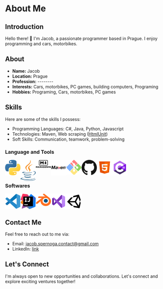 # About Me

## Introduction

Hello there! 👋 I'm Jacob, a passionate programmer based in Prague. I enjoy programming and cars, motorbikes.

## About

- **Name:** Jacob
- **Location:** Prague
- **Profession:** --------
- **Interests:** Cars, motorbikes, PC games, building computers, Programing 
- **Hobbies:** Programing,  Cars, motorbikes, PC games

## Skills

Here are some of the skills I possess:

- Programming Languages: C#, Java, Python, Javascript
- Technologies: Maven, Web scraping ([HtmlUnit](https://github.com/HtmlUnit/htmlunit))
- Soft Skills: Communication, teamwork, problem-solving


### Language and Tools
<a href="https://www.python.org" target="_blank"> <img align="left" alt="Python" width="50px" src="https://github.com/Its1akub/Its1akub/blob/main/python-5.svg?raw=true"/> </a>
<a href="https://www.java.com/en/" target="_blank"> <img align="left" alt="Java" width="50px" src="https://github.com/Its1akub/Its1akub/blob/main/jee-3.svg?raw=true"/> </a>
<a href="https://www.markdownguide.org/" target="_blank"> <img align="left" alt="Markdown" width="50px" src="https://github.com/Its1akub/Its1akub/blob/main/markdown-logo.jpeg?raw=true"/> </a>
<a href="https://maven.apache.org/" target="_blank"> <img align="left" alt="Maven" width="50px" src="https://github.com/Its1akub/Its1akub/blob/main/maven.png?raw=true"/> </a>
<a href="https://git-scm.com/" target="_blank"> <img align="left" alt="Git" width="50px" src="https://github.com/Its1akub/Its1akub/blob/main/git-bash.svg?raw=true"/> </a>
<a href="https://github.com/" target="_blank"> <img align="left" alt="Github" width="50px" src="https://github.com/Its1akub/Its1akub/blob/main/github-icon-1.svg?raw=true"/> </a>
<a href="https://en.wikipedia.org/wiki/HTML" target="_blank"> <img align="left" alt="Html" width="50px" src="https://github.com/Its1akub/Its1akub/blob/main/html.svg?raw=true"/> </a>
<a href="https://learn.microsoft.com/en-us/dotnet/csharp/" target="_blank"> <img align="left" alt="C#" width="50px" src="https://github.com/Its1akub/Its1akub/blob/main/c-sharp-logo.svg?raw=true"/> </a>

<br />
<br />
<br />

### Softwares
<a href="https://code.visualstudio.com/" target="_blank"> <img align="left" alt="VS Code" width="50px" src="https://github.com/Its1akub/Its1akub/blob/main/visual-studio-code-1.svg?raw=true"/> </a>
<a href="https://www.jetbrains.com/idea/" target="_blank"> <img align="left" alt="IntelliJ Idea" width="50px" src="https://github.com/Its1akub/Its1akub/blob/main/intellij-idea-1.svg?raw=true"/> </a>
<a href="https://www.blender.org/" target="_blank"> <img align="left" alt="Blender" width="50px" src="https://github.com/Its1akub/Its1akub/blob/main/blender-2.svg?raw=true"/> </a>
<a href="https://visualstudio.microsoft.com/" target="_blank"> <img align="left" alt="Visual Studio" width="50px" src="https://github.com/Its1akub/Its1akub/blob/main/visual-studio.svg?raw=true"/> </a>
<a href="https://unity.com/" target="_blank"> <img align="left" alt="Unity" width="50px" src="https://github.com/Its1akub/Its1akub/blob/main/unity.svg?raw=true"/> </a>

<br />
<br />
<br />

## Contact Me

Feel free to reach out to me via:

- Email: jacob.spernoga.contact@gmail.com
- LinkedIn: [link](https://www.linkedin.com/in/jakub-spernoga)

## Let's Connect

I'm always open to new opportunities and collaborations. Let's connect and explore exciting ventures together!


